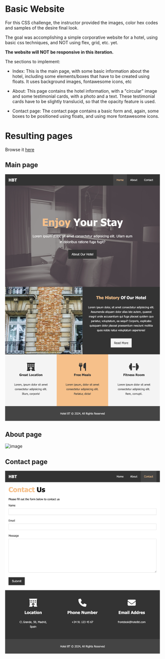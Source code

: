 # Basic Website

For this CSS challenge, the instructor provided the images, color hex codes and samples of the desire final look.

The goal was accomplishing a simple corporative website for a hotel, using basic css techniques, and NOT using flex, grid, etc. yet.

**The website will NOT be responsive in this iteration.**

The sections to implement:

- Index: This is the main page, with some basic information about the hotel, including some elements/boxes that have to be created using floats. It uses background images, fontawesome icons, etc

- About: This page contains the hotel information, with a "circular" image and some testimonial cards, with a photo and a text. These testimonial cards have to be slightly translucid, so that the opacity feature is used.

- Contact page: The contact page contains a basic form and, again, some boxes to be positioned using floats, and using more fontawesome icons.

# Resulting pages

Browse it [here](https://miguelsaddress.github.io/css-challenges/hotel_website/src/)

## Main page

![image](./screenshots/main-page.png)

## About page

![image](./screenshots/about.png)

## Contact page

![image](./screenshots/contact-form.png)

